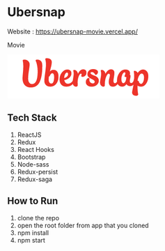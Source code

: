 # Ubersnap

Website : https://ubersnap-movie.vercel.app/

Movie

![alt text](https://github.com/moronkids/ubersnap/blob/master/src/assets/img/ub.png)
## Tech Stack
1. ReactJS
2. Redux
3. React Hooks
4. Bootstrap
5. Node-sass
6. Redux-persist
7. Redux-saga

## How to Run
1. clone the repo
2. open the root folder from app that you cloned
3. npm install
4. npm start
